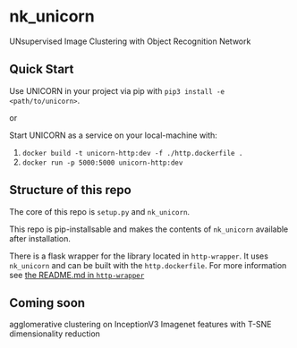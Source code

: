 # nk_unicorn
UNsupervised Image Clustering with Object Recognition Network

## Quick Start

Use UNICORN in your project via pip with `pip3 install -e <path/to/unicorn>`.

or

Start UNICORN as a service on your local-machine with:

1) `docker build -t unicorn-http:dev -f ./http.dockerfile .`
2) `docker run -p 5000:5000 unicorn-http:dev`

## Structure of this repo

The core of this repo is `setup.py` and `nk_unicorn`. 

This repo is pip-installsable and makes the contents of `nk_unicorn` available after installation.

There is a flask wrapper for the library located in `http-wrapper`. It uses `nk_unicorn` and can be built with the `http.dockerfile`. For more information see [the README.md in `http-wrapper`](./http-wrapper/README.md)

## Coming soon

agglomerative clustering on InceptionV3 Imagenet features with T-SNE dimensionality reduction
